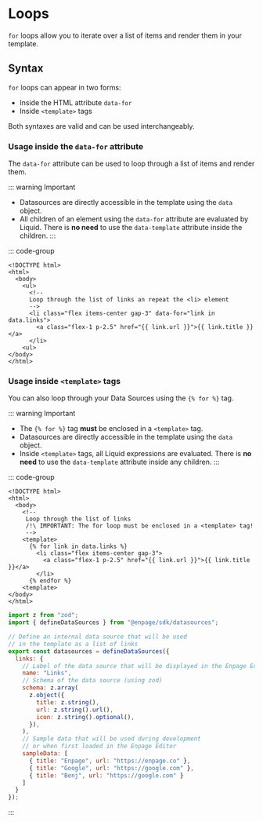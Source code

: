 # Loops

`for` loops allow you to iterate over a list of items and render them in your template.

## Syntax

`for` loops can appear in two forms:
- Inside the HTML attribute `data-for`
- Inside `<template>` tags

Both syntaxes are valid and can be used interchangeably.

### Usage inside the `data-for` attribute

The `data-for` attribute can be used to loop through a list of items and render them.

::: warning Important
- Datasources are directly accessible in the template using the `data` object.
- All children of an element using the `data-for` attribute are evaluated by Liquid. There is **no need** to use the `data-template` attribute inside the children.
:::



::: code-group
```liquid [index.html]
<!DOCTYPE html>
<html>
  <body>
    <ul>
      <!--
      Loop through the list of links an repeat the <li> element
      -->
      <li class="flex items-center gap-3" data-for="link in data.links">
        <a class="flex-1 p-2.5" href="{{ link.url }}">{{ link.title }}</a>
      </li>
    <ul>
</body>
</html>
```


### Usage inside `<template>` tags

You can also loop through your Data Sources using the `{% for %}` tag.

::: warning Important
- The `{% for %}` tag **must** be enclosed in a `<template>` tag.
- Datasources are directly accessible in the template using the `data` object.
- Inside `<template>` tags, all Liquid expressions are evaluated. There is **no need** to use the `data-template` attribute inside any children.
:::


::: code-group
```liquid [index.html]
<!DOCTYPE html>
<html>
  <body>
    <!--
     Loop through the list of links
     /!\ IMPORTANT: The for loop must be enclosed in a <template> tag!
     -->
    <template>
      {% for link in data.links %}
        <li class="flex items-center gap-3">
          <a class="flex-1 p-2.5" href="{{ link.url }}">{{ link.title }}</a>
        </li>
      {% endfor %}
    <template>
</body>
</html>
```

```javascript [enpage.config.js]
import z from "zod";
import { defineDataSources } from "@enpage/sdk/datasources";

// Define an internal data source that will be used
// in the template as a list of links
export const datasources = defineDataSources({
  links: {
    // Label of the data source that will be displayed in the Enpage Editor
    name: "Links",
    // Schema of the data source (using zod)
    schema: z.array(
      z.object({
        title: z.string(),
        url: z.string().url(),
        icon: z.string().optional(),
      }),
    ),
    // Sample data that will be used during development
    // or when first loaded in the Enpage Editor
    sampleData: [
      { title: "Enpage", url: "https://enpage.co" },
      { title: "Google", url: "https://google.com" },
      { title: "Benj", url: "https://google.com" }
    ]
  }
});
```
:::
